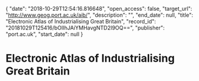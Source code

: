 {
  "date": "2018-10-29T12:54:16.816648", 
  "open_access": false, 
  "target_url": "http://www.geog.port.ac.uk/aib/", 
  "description": "", 
  "end_date": null, 
  "title": "Electronic Atlas of Industrialising Great Britain", 
  "record_id": "20181029T125416/bOlIhJAiYMHavgNTD2I9OQ==", 
  "publisher": "port.ac.uk", 
  "start_date": null
}

# Electronic Atlas of Industrialising Great Britain

